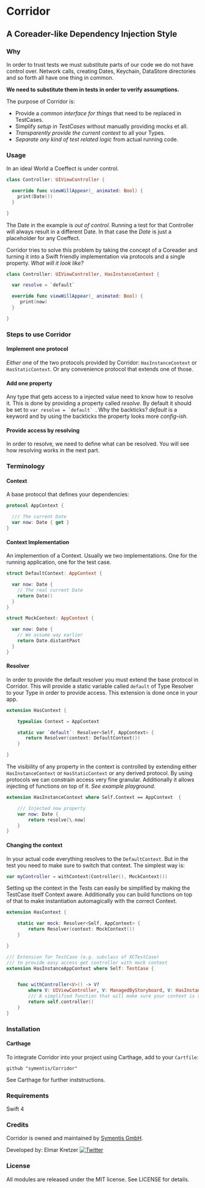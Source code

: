 # Corridor

## A Coreader-like Dependency Injection Style

### Why

In order to trust tests we must substitute parts of our code we do not have control over.
Network calls, creating Dates, Keychain, DataStore directories and so forth all have one thing in common. 

__We need to substitute them in tests in order to verify assumptions.__

The purpose of Corridor is:

   - Provide a _common interface for things_ that need to be replaced in TestCases.
  - Simplify _setup in TestCases_ without manually providing mocks et all.
  - _Transparently provide the current context_ to all your Types.
  - _Separate any kind of test related logic_ from actual running code.


### Usage

In an ideal World a Coeffect is under control.

```swift
class Controller: UIViewController {

  override func viewWillAppear(_ animated: Bool) {
    print(Date())
  }

}
```

The Date in the example is _out of control_.
Running a test for that Controller will always result in a different Date.
In that case the _Date_ is just a placeholder for any Coeffect.

Corridor tries to solve this problem by taking the concept of a Coreader and
turning it into a Swift friendly implementation via protocols and a single property.
_What will it look like?_

```swift
class Controller: UIViewController, HasInstanceContext {

  var resolve = `default`

  override func viewWillAppear(_ animated: Bool) {
     print(now)
  }

}
```

### Steps to use Corridor

#### Implement one protocol
_Either_ one of the two protocols provided by Corridor: `HasInstanceContext` or `HasStaticContext`.
Or any convenience protocol that extends one of those.

####  Add one property
Any type that gets access to a injected value need to know how to resolve it.
This is done by providing a property called _resolve_.
By default it should be set to ```var resolve = `default` ```.
Why the backticks?
_default_ is a keyword and by using the backticks the property looks
more _config-ish_.

#### Provide access by resolving
In order to resolve, we need to define what can be resolved.
You will see how resolving works in the next part.

### Terminology

#### Context
A base protocol that defines your dependencies:

```swift
protocol AppContext {

  /// The current Date
  var now: Date { get }
}
```

#### Context Implementation
An implemention of a Context.
Usually we two implementations.
One for the running application, one for the test case.

```swift
struct DefaultContext: AppContext {

  var now: Date {
    // The real current Date
    return Date()
  }
}

struct MockContext: AppContext {

  var now: Date {
    // We assume way earlier
    return Date.distantPast
  }
}
```

#### Resolver
In order to provide the default resolver you must extend the base protocol in
Corridor. This will provide a static variable called `default` of Type Resolver 
to your Type in order to provide access.
This extension is done once in your app.

```swift
extension HasContext {

    typealias Context = AppContext

    static var `default`: Resolver<Self, AppContext> {
       return Resolver(context: DefaultContext())
    }

}
```

The visibility of any property in the context is controlled by extending
either `HasInstanceContext` or `HasStaticContext` or any derived protocol.
By using protocols we can constrain access very fine granular.
Additionally it allows injecting of functions on top of it. 
_See example playground._

```swift
extension HasInstanceContext where Self.Context == AppContext  {

    /// Injected now property
    var now: Date {
        return resolve[\.now]
    }
}
```

#### Changing the context
In your actual code everything resolves to the `DefaultContext`.
But in the test you need to make sure to switch that context.
The simplest way is:

```swift
var myController = withContext(Controller(), MockContext())
```

Setting up the context in the Tests can easily be simplified by making
the TestCase itself Context aware. Additionally you can build
functions on top of that to make instantiation automagically with the
correct Context.

```swift
extension HasContext {

    static var mock: Resolver<Self, AppContext> {
        return Resolver(context: MockContext())
    }

}

/// Extension for TestCase (e.g. subclass of XCTestCase)
/// to provide easy access get controller with mock context
extension HasInstanceAppContext where Self: TestCase {


    func withController<V>() -> V?
        where V: UIViewController, V: ManagedByStoryboard, V: HasInstanceAppContext {
        /// A simplified function that will make sure your context is set.
        return self.controller()
    }
}
```

### Installation

#### Carthage

To integrate Corridor into your project using Carthage, add to your `Cartfile`:

```ogdl
github "symentis/Corridor"
```

See Carthage for further inststructions.

### Requirements
Swift 4

### Credits
Corridor is owned and maintained by [Symentis GmbH](http://symentis.com).

Developed by: Elmar Kretzer
[![Twitter](https://img.shields.io/badge/twitter-@elmkretzer-blue.svg?style=flat)](http://twitter.com/elmkretzer)

### License

All modules are released under the MIT license. See LICENSE for details.

